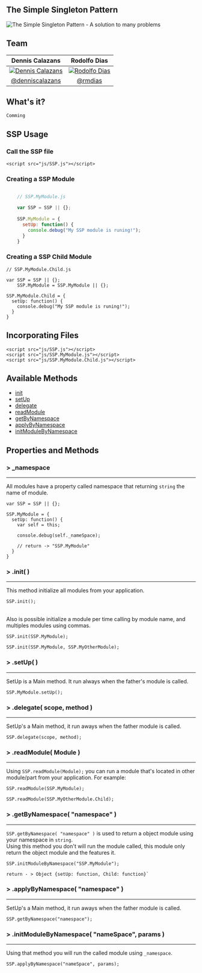The Simple Singleton Pattern
---

![The Simple Singleton Pattern - A solution to many problems](https://raw.githubusercontent.com/simplesingleton/SSP-simple-singleton-pattern/master/images/simple-singleton-pattern-image.png)

## Team

Dennis Calazans | Rodolfo Dias 
:------------:  | :-------------: |
<a href="https://github.com/denniscalazans">![Dennis Calazans](https://avatars2.githubusercontent.com/u/28112?v=2&s=128)</a> | <a href="https://github.com/rmdias">![Rodolfo Dias](https://avatars2.githubusercontent.com/u/2057971?v=2&s=128)</a>|
[@denniscalazans](https://github.com/denniscalazans)   | [@rmdias](https://github.com/rmdias)|


## What's it?


`Comming`

## SSP Usage

### Call the SSP file
    
    <script src="js/SSP.js"></script>


### Creating a SSP Module
```javascript

    // SSP.MyModule.js

    var SSP = SSP || {};
    
    SSP.MyModule = {
      setUp: function() {
        console.debug("My SSP module is runing!");
      }
    }
```

### Creating a SSP Child Module

    // SSP.MyModule.Child.js
    
    var SSP = SSP || {};
        SSP.MyModule = SSP.MyModule || {};

    SSP.MyModule.Child = {
      setUp: function() {
        console.debug("My SSP module is runing!");
      }
    }

## Incorporating Files

    <script src="js/SSP.js"></script>
    <script src="js/SSP.MyModule.js"></script>
    <script src="js/SSP.MyModule.Child.js"></script>


## Available Methods

  * [init](#-init-)
  * [setUp](#-setup-)
  * [delegate](#-delegate-)
  * [readModule](#-readmodule-)
  * [getByNamespace](#-getbynamespace-)
  * [applyByNamespace](#-applybynamespace-)
  * [initModuleByNamespace](#-initmodulebynamespace-)
  

## Properties and Methods

### > _namespace
----

All modules have a property called namespace that returning `string` the name of module.

    var SSP = SSP || {};
  
    SSP.MyModule = {
      setUp: function() {
        var self = this;
      
        console.debug(self._nameSpace);
      
        // return -> "SSP.MyModule"
      }
    }

  
### > .init( )
----

This method initialize all modules from your application. 

    SSP.init();
    
<br>
Also is possible initialize a module per time calling by module name, and multiples modules using commas.

    SSP.init(SSP.MyModule);
    
    SSP.init(SSP.MyModule, SSP.MyOtherModule);
    

### > .setUp( )
----

SetUp is a Main method. It run always when the father's module is called.

    SSP.MyModule.setUp();

### > .delegate( scope, method )
----

SetUp's a Main method, it run aways when the father module is called.

    SSP.delegate(scope, method);

### > .readModule( Module )
----

Using `SSP.readModule(Module);` you can run a module that's located in other module/part from your application. For example: 

    SSP.readModule(SSP.MyModule);
    
    SSP.readModule(SSP.MyOtherModule.Child);

### > .getByNamespace( "namespace" )
----

`SSP.getByNamespace( "namespace" )` is used to return a object module using your namespace in `string`. <br>
Using this method you don't will run the module called, this module only return the object module and the features it.
    
    SSP.initModuleByNamespace("SSP.MyModule");

    return - > Object {setUp: function, Child: function}`

### > .applyByNamespace( "namespace" )
----

SetUp's a Main method, it run aways when the father module is called.

    SSP.getByNamespace("namespace");
    

### > .initModuleByNamespace( "nameSpace", params )
----

Using that method you will run the called module using `_namespace`.


    SSP.applyByNamespace("nameSpace", params);

    
